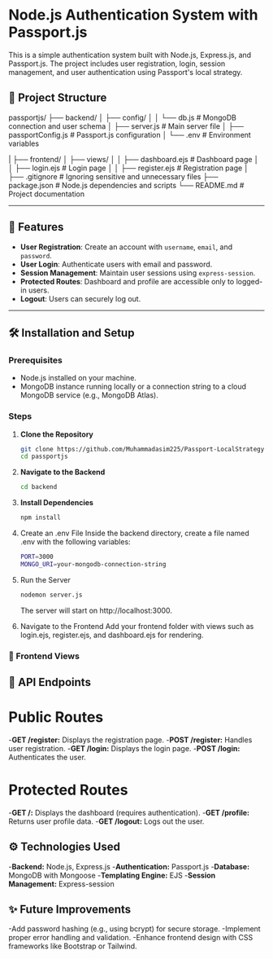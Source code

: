 # Node.js Authentication System with Passport.js

This is a simple authentication system built with Node.js, Express.js, and Passport.js. The project includes user registration, login, session management, and user authentication using Passport's local strategy.

## 📁 Project Structure

passportjs/
├── backend/
│   ├── config/
│   │   └── db.js               # MongoDB connection and user schema
│   ├── server.js               # Main server file
│   ├── passportConfig.js       # Passport.js configuration
│   └── .env                    # Environment variables

|
├── frontend/
│   ├── views/
│   │   ├── dashboard.ejs       # Dashboard page
│   │   ├── login.ejs           # Login page
│   │   ├── register.ejs        # Registration page
│
├── .gitignore                  # Ignoring sensitive and unnecessary files
├── package.json                # Node.js dependencies and scripts
└── README.md                   # Project documentation


---

## 🚀 Features

- **User Registration**: Create an account with `username`, `email`, and `password`.
- **User Login**: Authenticate users with email and password.
- **Session Management**: Maintain user sessions using `express-session`.
- **Protected Routes**: Dashboard and profile are accessible only to logged-in users.
- **Logout**: Users can securely log out.

---

## 🛠️ Installation and Setup

### Prerequisites
- Node.js installed on your machine.
- MongoDB instance running locally or a connection string to a cloud MongoDB service (e.g., MongoDB Atlas).

### Steps

1. **Clone the Repository**
   ```bash
   git clone https://github.com/Muhammadasim225/Passport-LocalStrategy.git
   cd passportjs

2. **Navigate to the Backend**
   ```bash
   cd backend

4. **Install Dependencies**

   ```bash
   npm install

4. Create an .env File Inside the backend directory, create a file named .env with the following variables:

   ```bash
   PORT=3000
   MONGO_URI=your-mongodb-connection-string

5. Run the Server

   ```bash
   nodemon server.js
   ```
   The server will start on http://localhost:3000.

6. Navigate to the Frontend Add your frontend folder with views such as login.ejs, register.ejs, and dashboard.ejs for rendering.


 ### 🌟 Frontend Views

 ## 🧪 API Endpoints
 
 # Public Routes

 -**GET /register:** Displays the registration page.
 -**POST /register:** Handles user registration.
 -**GET /login:** Displays the login page.
 -**POST /login:** Authenticates the user.

# Protected Routes

-**GET /:** Displays the dashboard (requires authentication).
-**GET /profile:** Returns user profile data.
-**GET /logout:** Logs out the user.


## ⚙️ Technologies Used

-**Backend:** Node.js, Express.js
-**Authentication:** Passport.js
-**Database:** MongoDB with Mongoose
-**Templating Engine:** EJS
-**Session Management:** Express-session

## ✨ Future Improvements

-Add password hashing (e.g., using bcrypt) for secure storage.
-Implement proper error handling and validation.
-Enhance frontend design with CSS frameworks like Bootstrap or Tailwind.







 

 

 








   


   


   





